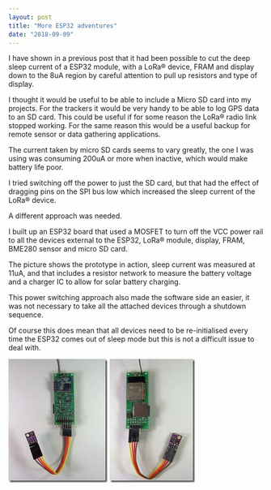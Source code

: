 ```yaml
---
layout: post
title: "More ESP32 adventures"
date: "2018-09-09"
---
```


I have shown in a previous post that it had been possible to cut the deep sleep current of a ESP32 module, with a LoRa® device, FRAM and display down to the 8uA region by careful attention to pull up resistors and type of display.

I thought it would be useful to be able to include a Micro SD card into my projects. For the trackers it would be very handy to be able to log GPS data to an SD card. This could be useful if for some reason the LoRa® radio link stopped working. For the same reason this would be a useful backup for remote sensor or data gathering applications.

The current taken by micro SD cards seems to vary greatly, the one I was using was consuming 200uA or more when inactive, which would make battery life poor.

I tried switching off the power to just the SD card, but that had the effect of dragging pins on the SPI bus low which increased the sleep current of the LoRa® device.

A different approach was needed.

I built up an ESP32 board that used a MOSFET to turn off the VCC power rail to all the devices external to the ESP32, LoRa® module, display, FRAM, BME280 sensor and micro SD card.

The picture shows the prototype in action, sleep current was measured at 11uA, and that includes a resistor network to measure the battery voltage and a charger IC to allow for solar battery charging.

This power switching approach also made the software side an easier, it was not necessary to take all the attached devices through a shutdown sequence.

Of course this does mean that all devices need to be re-initialised every time the ESP32 comes out of sleep mode but this is not a difficult issue to deal with.

![Locator ESP32 Front](/images/Locator-ESP32-Front_thumb.jpg "Locator ESP32 Front")
![Locator ESP32 Rear](/images/Locator-ESP32-Rear_thumb.jpg "Locator ESP32 Rear")